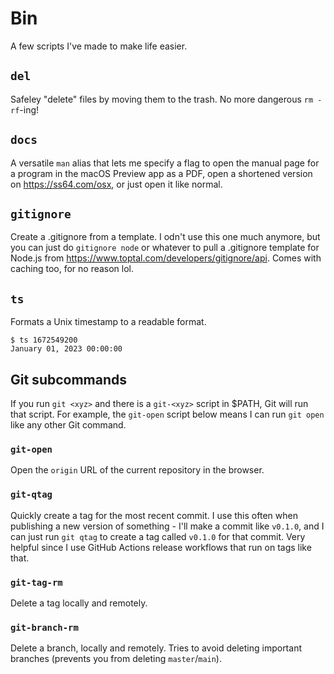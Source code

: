 # Bin

A few scripts I've made to make life easier.

## `del`

Safeley "delete" files by moving them to the trash. No more dangerous `rm -rf`-ing!

## `docs`

A versatile `man` alias that lets me specify a flag to open the manual page for a program in the macOS Preview app as a PDF, open a shortened version on https://ss64.com/osx, or just open it like normal.

## `gitignore`

Create a .gitignore from a template. I odn't use this one much anymore, but you can just do `gitignore node` or whatever to pull a .gitignore template for Node.js from https://www.toptal.com/developers/gitignore/api. Comes with caching too, for no reason lol.

## `ts`

Formats a Unix timestamp to a readable format.

```
$ ts 1672549200
January 01, 2023 00:00:00
```

## Git subcommands

If you run `git <xyz>` and there is a `git-<xyz>` script in $PATH, Git will run that script. For example, the `git-open` script below means I can run `git open` like any other Git command.

### `git-open`

Open the `origin` URL of the current repository in the browser.

### `git-qtag`

Quickly create a tag for the most recent commit. I use this often when publishing a new version of something - I'll make a commit like `v0.1.0`, and I can just run `git qtag` to create a tag called `v0.1.0` for that commit. Very helpful since I use GitHub Actions release workflows that run on tags like that.

### `git-tag-rm`

Delete a tag locally and remotely.

### `git-branch-rm`

Delete a branch, locally and remotely. Tries to avoid deleting important branches (prevents you from deleting `master`/`main`).
